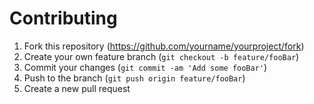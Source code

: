 # Contributing

1. Fork this repository (<https://github.com/yourname/yourproject/fork>)
2. Create your own feature branch (`git checkout -b feature/fooBar`)
3. Commit your changes (`git commit -am 'Add some fooBar'`)
4. Push to the branch (`git push origin feature/fooBar`)
5. Create a new pull request
